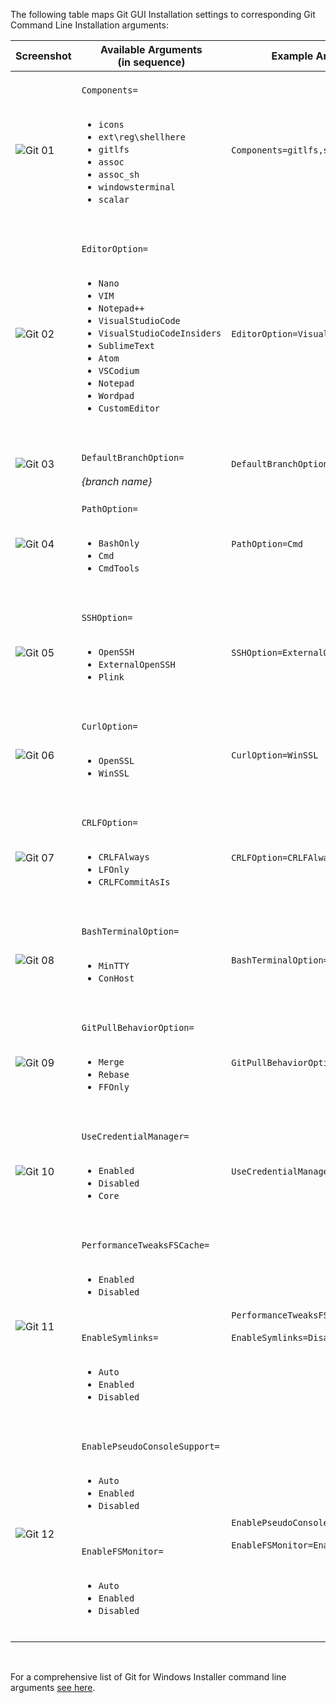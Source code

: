 The following table maps Git GUI Installation settings to corresponding Git Command Line Installation arguments:

| Screenshot | Available Arguments<br/>(in sequence) | Example Arguments |
| - | - | - |
| ![Git 01](https://github.com/git-for-windows/git/assets/9283914/ca0ae5e8-77ed-4a46-ac4b-b8b2f29e1504) | <br/>`Components=`<br/><br/><ul><li>`icons`</li><li>`ext\reg\shellhere`</li><li>`gitlfs`</li><li>`assoc`</li><li>`assoc_sh`</li><li>`windowsterminal`</li><li>`scalar`</li></ul><br/> | `Components=gitlfs,scalar` |
| ![Git 02](https://github.com/git-for-windows/git/assets/9283914/44547320-012f-4a14-9c20-657a67a45813) | <br/>`EditorOption=`<br/><br/><ul><li>`Nano`</li><li>`VIM`</li><li>`Notepad++`</li><li>`VisualStudioCode`</li><li>`VisualStudioCodeInsiders`</li><li>`SublimeText`</li><li>`Atom`</li><li>`VSCodium`</li><li>`Notepad`</li><li>`Wordpad`</li><li>`CustomEditor`</li></ul><br/> | `EditorOption=VisualStudioCode` |
| ![Git 03](https://github.com/git-for-windows/git/assets/9283914/748ecec9-d460-4bb2-bcb7-63cf9f37c882) | <br/>`DefaultBranchOption=`<br/><br/>*{branch name}*<br/> | `DefaultBranchOption=main` |
| ![Git 04](https://github.com/git-for-windows/git/assets/9283914/7296a36f-416d-4ab6-9913-c83cfa6f2a06) | <br/>`PathOption=`<br/><br/><ul><li>`BashOnly`</li><li>`Cmd`</li><li>`CmdTools`</li></ul><br/> | `PathOption=Cmd` |
| ![Git 05](https://github.com/git-for-windows/git/assets/9283914/ed274bde-ab0e-49d5-820e-3bd6fae6f873) | <br/>`SSHOption=`<br/><br/><ul><li>`OpenSSH`</li><li>`ExternalOpenSSH`</li><li>`Plink`</li></ul><br/> | `SSHOption=ExternalOpenSSH` |
| ![Git 06](https://github.com/git-for-windows/git/assets/9283914/0b5711f9-d1ad-4c64-aae6-0629a0bda235) | <br/>`CurlOption=`<br/><br/><ul><li>`OpenSSL`</li><li>`WinSSL`</li></ul><br/> | `CurlOption=WinSSL` |
| ![Git 07](https://github.com/git-for-windows/git/assets/9283914/d8d5b885-1c26-439b-9dab-ea855f0387ca) | <br/>`CRLFOption=`<br/><br/><ul><li>`CRLFAlways`</li><li>`LFOnly`</li><li>`CRLFCommitAsIs`</li></ul><br/> | `CRLFOption=CRLFAlways` |
| ![Git 08](https://github.com/git-for-windows/git/assets/9283914/bb676934-eafb-4316-bbfd-877e6eb2b659) | <br/>`BashTerminalOption=`<br/><br/><ul><li>`MinTTY`</li><li>`ConHost`</li></ul><br/> | `BashTerminalOption=ConHost` |
| ![Git 09](https://github.com/git-for-windows/git/assets/9283914/b802d077-650a-4f41-a87f-23e2ff412c66) | <br/>`GitPullBehaviorOption=`<br/><br/><ul><li>`Merge`</li><li>`Rebase`</li><li>`FFOnly`</li></ul><br/> | `GitPullBehaviorOption=Merge` |
| ![Git 10](https://github.com/git-for-windows/git/assets/9283914/c556c3e1-f9bc-4462-b65e-3d87ff9aac1b) | <br/>`UseCredentialManager=`<br/><br/><ul><li>`Enabled`</li><li>`Disabled`</li><li>`Core`</li></ul><br/> | `UseCredentialManager=Enabled` |
| ![Git 11](https://github.com/git-for-windows/git/assets/9283914/79864759-a5fa-499b-9a6b-94443b6a9253) | <br/>`PerformanceTweaksFSCache=`<br/><br/><ul><li>`Enabled`</li><li>`Disabled`</li></ul><br/><br/>`EnableSymlinks=`<br/><br/><ul><li>`Auto`</li><li>`Enabled`</li><li>`Disabled`</li></ul><br/> | `PerformanceTweaksFSCache=Enabled`<br/><br/>`EnableSymlinks=Disabled` |
| ![Git 12](https://github.com/git-for-windows/git/assets/9283914/7bcdf2cb-2b6e-4a50-8f52-8b22e7df2a3c) | <br/>`EnablePseudoConsoleSupport=`<br/><br/><ul><li>`Auto`</li><li>`Enabled`</li><li>`Disabled`</li></ul><br/><br/>`EnableFSMonitor=`<br/><br/><ul><li>`Auto`</li><li>`Enabled`</li><li>`Disabled`</li></ul><br/> | `EnablePseudoConsoleSupport=Disabled`<br/><br/>`EnableFSMonitor=Enabled` |

<br/>

For a comprehensive list of Git for Windows Installer command line arguments [see here](https://github.com/git-for-windows/git/blob/HEAD/Documentation/git-for-windows/Silent-or-Unattended-Installation.md).